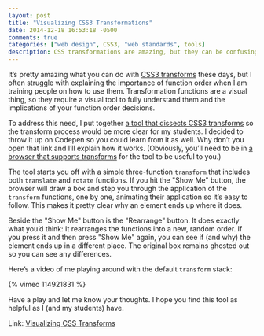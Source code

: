```yaml
---
layout: post
title: "Visualizing CSS3 Transformations"
date: 2014-12-18 16:53:18 -0500
comments: true
categories: ["web design", CSS3, "web standards", tools]
description: CSS transformations are amazing, but they can be confusing too. I put together a browser-based tool that should help you understand how the functions are applied and why it matters.
---
```


It’s pretty amazing what you can do with [CSS3 transforms](http://dev.w3.org/csswg/css-transforms) these days, but I often struggle with explaining the importance of function order when I am training people on how to use them. Transformation functions are a visual thing, so they require a visual tool to fully understand them and the implications of your function order decisions.

<!-- more -->

To address this need, I put together [a tool that dissects CSS3 transforms](http://codepen.io/aarongustafson/full/jEryLV/) so the transform process would be more clear for my students. I decided to throw it up on Codepen so you could learn from it as well. Why don’t you open that link and I’ll explain how it works. (Obviously, you’ll need to be in [a browser that supports transforms](http://caniuse.com/#feat=transforms2d) for the tool to be useful to you.)

The tool starts you off with a simple three-function `transform` that includes both `translate` and `rotate` functions. If you hit the "Show Me" button, the browser will draw a box and step you through the application of the `transform` functions, one by one, animating their application so it’s easy to follow. This makes it pretty clear why an element ends up where it does.

Beside the "Show Me" button is the "Rearrange" button. It does exactly what you’d think: It rearranges the functions into a new, random order. If you press it and then press "Show Me" again, you can see if (and why) the element ends up in a different place. The original box remains ghosted out so you can see any differences.

Here’s a video of me playing around with the default `transform` stack:

{% vimeo 114921831 %}

Have a play and let me know your thoughts. I hope you find this tool as helpful as I (and my students) have.

Link: [Visualizing CSS Transforms](http://codepen.io/aarongustafson/full/jEryLV/)